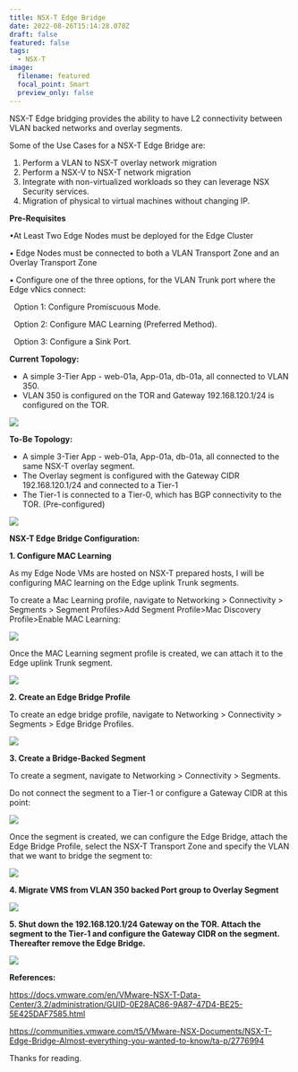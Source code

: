 ```yaml
---
title: NSX-T Edge Bridge
date: 2022-08-26T15:14:28.078Z
draft: false
featured: false
tags:
  - NSX-T
image:
  filename: featured
  focal_point: Smart
  preview_only: false
---
```

NSX-T Edge bridging provides the ability to have L2 connectivity between VLAN backed networks and overlay segments.

Some of the Use Cases for a NSX-T Edge Bridge are:

1. Perform a VLAN to NSX-T overlay network migration
2. Perform a NSX-V to NSX-T network migration
3. Integrate with non-virtualized workloads so they can leverage NSX Security services.
4. Migration of physical to virtual machines without changing IP.

**Pre-Requisites**

•At Least Two Edge Nodes must be deployed for the Edge Cluster

• Edge Nodes must be connected to both a VLAN Transport Zone and an Overlay Transport Zone

• Configure one of the three options, for the VLAN Trunk port where the Edge vNics connect:

  Option 1: Configure Promiscuous Mode.

  Option 2: Configure MAC Learning (Preferred Method).

  Option 3: Configure a Sink Port.

**Current Topology:**

* A simple 3-Tier App - web-01a, App-01a, db-01a, all connected to VLAN 350. 
* VLAN 350 is configured on the TOR and Gateway 192.168.120.1/24 is configured on the TOR.

![](vlan-app.png)

**To-Be Topology:**

* A simple 3-Tier App - web-01a, App-01a, db-01a, all connected to the same NSX-T overlay segment. 
* The Overlay segment is configured with the Gateway CIDR 192.168.120.1/24 and connected to a Tier-1
* The Tier-1 is connected to a Tier-0, which has BGP connectivity to the TOR. (Pre-configured)

![](nsx-t-overlay-app.png)

**NSX-T Edge Bridge Configuration:**

**1. Configure MAC Learning** 

As my Edge Node VMs are hosted on NSX-T prepared hosts, I will be configuring MAC learning on the Edge uplink Trunk segments.

To create a Mac Learning profile, navigate to Networking > Connectivity > Segments > Segment Profiles>Add Segment Profile>Mac Discovery Profile>Enable MAC Learning:

![](nsx-t-mac-learning-profile.png)

Once the MAC Learning segment profile is created, we can attach it to the  Edge uplink Trunk segment.

![](nsx-t-mac-learning-segment.png)

**2. Create an Edge Bridge Profile**

To create an edge bridge profile, navigate to Networking > Connectivity > Segments > Edge Bridge Profiles.

![](nsx-t-edge-bridge-profile.png)

**3. Create a Bridge-Backed Segment**

To create a segment, navigate to Networking > Connectivity > Segments.

Do not connect the segment to a Tier-1 or configure a Gateway CIDR at this point:

![](nsx-t-bridge-segment1.png)

 Once the segment is created, we can configure the Edge Bridge, attach the Edge Bridge Profile, select the NSX-T Transport Zone and specify the VLAN that we want to bridge the segment to:

![](nsx-t-bridge-segment2.png)



**4. Migrate VMS from VLAN 350 backed Port group to Overlay Segment**

![](nsx-t-overlay-migrate.png)



**5. Shut down the 192.168.120.1/24 Gateway on the TOR. Attach the segment to the Tier-1 and configure the Gateway CIDR on the segment. Thereafter remove the Edge Bridge.**

![](nsx-t-overylay-segmen-gateway.png)



**References:**

https://docs.vmware.com/en/VMware-NSX-T-Data-Center/3.2/administration/GUID-0E28AC86-9A87-47D4-BE25-5E425DAF7585.html

https://communities.vmware.com/t5/VMware-NSX-Documents/NSX-T-Edge-Bridge-Almost-everything-you-wanted-to-know/ta-p/2776994

Thanks for reading.